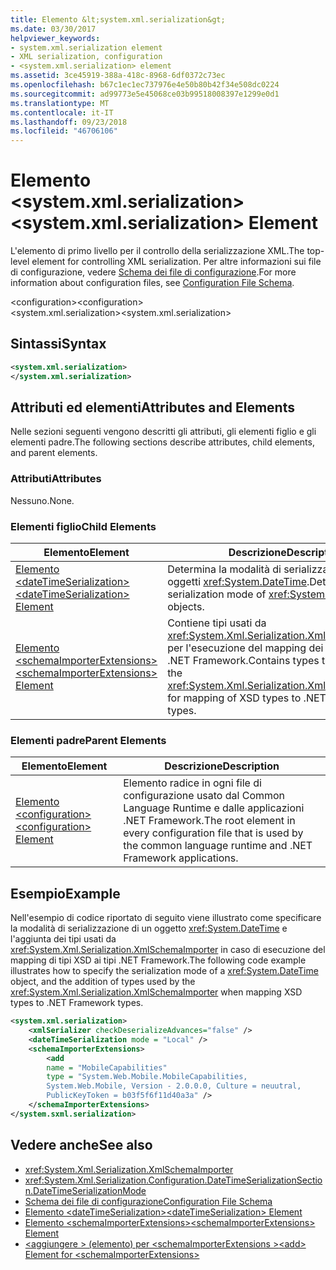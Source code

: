 ```yaml
---
title: Elemento &lt;system.xml.serialization&gt;
ms.date: 03/30/2017
helpviewer_keywords:
- system.xml.serialization element
- XML serialization, configuration
- <system.xml.serialization> element
ms.assetid: 3ce45919-388a-418c-8968-6df0372c73ec
ms.openlocfilehash: b67c1ec1ec737976e4e50b80b42f34e508dc0224
ms.sourcegitcommit: ad99773e5e45068ce03b99518008397e1299e0d1
ms.translationtype: MT
ms.contentlocale: it-IT
ms.lasthandoff: 09/23/2018
ms.locfileid: "46706106"
---
```

# <a name="ltsystemxmlserializationgt-element"></a><span data-ttu-id="2d784-102">Elemento &lt;system.xml.serialization&gt;</span><span class="sxs-lookup"><span data-stu-id="2d784-102">&lt;system.xml.serialization&gt; Element</span></span>
<span data-ttu-id="2d784-103">L'elemento di primo livello per il controllo della serializzazione XML.</span><span class="sxs-lookup"><span data-stu-id="2d784-103">The top-level element for controlling XML serialization.</span></span> <span data-ttu-id="2d784-104">Per altre informazioni sui file di configurazione, vedere [Schema dei file di configurazione](../../../docs/framework/configure-apps/file-schema/index.md).</span><span class="sxs-lookup"><span data-stu-id="2d784-104">For more information about configuration files, see [Configuration File Schema](../../../docs/framework/configure-apps/file-schema/index.md).</span></span>  
  
 <span data-ttu-id="2d784-105">\<configuration></span><span class="sxs-lookup"><span data-stu-id="2d784-105">\<configuration></span></span>  
<span data-ttu-id="2d784-106">\<system.xml.serialization></span><span class="sxs-lookup"><span data-stu-id="2d784-106">\<system.xml.serialization></span></span>  
  
## <a name="syntax"></a><span data-ttu-id="2d784-107">Sintassi</span><span class="sxs-lookup"><span data-stu-id="2d784-107">Syntax</span></span>  
  
```xml  
<system.xml.serialization>  
</system.xml.serialization>  
```  
  
## <a name="attributes-and-elements"></a><span data-ttu-id="2d784-108">Attributi ed elementi</span><span class="sxs-lookup"><span data-stu-id="2d784-108">Attributes and Elements</span></span>  
 <span data-ttu-id="2d784-109">Nelle sezioni seguenti vengono descritti gli attributi, gli elementi figlio e gli elementi padre.</span><span class="sxs-lookup"><span data-stu-id="2d784-109">The following sections describe attributes, child elements, and parent elements.</span></span>  
  
### <a name="attributes"></a><span data-ttu-id="2d784-110">Attributi</span><span class="sxs-lookup"><span data-stu-id="2d784-110">Attributes</span></span>  
 <span data-ttu-id="2d784-111">Nessuno.</span><span class="sxs-lookup"><span data-stu-id="2d784-111">None.</span></span>  
  
### <a name="child-elements"></a><span data-ttu-id="2d784-112">Elementi figlio</span><span class="sxs-lookup"><span data-stu-id="2d784-112">Child Elements</span></span>  
  
|<span data-ttu-id="2d784-113">Elemento</span><span class="sxs-lookup"><span data-stu-id="2d784-113">Element</span></span>|<span data-ttu-id="2d784-114">Descrizione</span><span class="sxs-lookup"><span data-stu-id="2d784-114">Description</span></span>|  
|-------------|-----------------|  
|[<span data-ttu-id="2d784-115">Elemento \<dateTimeSerialization></span><span class="sxs-lookup"><span data-stu-id="2d784-115">\<dateTimeSerialization> Element</span></span>](../../../docs/standard/serialization/datetimeserialization-element.md)|<span data-ttu-id="2d784-116">Determina la modalità di serializzazione degli oggetti <xref:System.DateTime>.</span><span class="sxs-lookup"><span data-stu-id="2d784-116">Determines the serialization mode of <xref:System.DateTime> objects.</span></span>|  
|[<span data-ttu-id="2d784-117">Elemento \<schemaImporterExtensions></span><span class="sxs-lookup"><span data-stu-id="2d784-117">\<schemaImporterExtensions> Element</span></span>](../../../docs/standard/serialization/schemaimporterextensions-element.md)|<span data-ttu-id="2d784-118">Contiene tipi usati da <xref:System.Xml.Serialization.XmlSchemaImporter> per l'esecuzione del mapping dei tipi XSD ai tipi .NET Framework.</span><span class="sxs-lookup"><span data-stu-id="2d784-118">Contains types that are used by the <xref:System.Xml.Serialization.XmlSchemaImporter> for mapping of XSD types to .NET Framework types.</span></span>|  
  
### <a name="parent-elements"></a><span data-ttu-id="2d784-119">Elementi padre</span><span class="sxs-lookup"><span data-stu-id="2d784-119">Parent Elements</span></span>  
  
|<span data-ttu-id="2d784-120">Elemento</span><span class="sxs-lookup"><span data-stu-id="2d784-120">Element</span></span>|<span data-ttu-id="2d784-121">Descrizione</span><span class="sxs-lookup"><span data-stu-id="2d784-121">Description</span></span>|  
|-------------|-----------------|  
|[<span data-ttu-id="2d784-122">Elemento \<configuration></span><span class="sxs-lookup"><span data-stu-id="2d784-122">\<configuration> Element</span></span>](../../../docs/framework/configure-apps/file-schema/configuration-element.md)|<span data-ttu-id="2d784-123">Elemento radice in ogni file di configurazione usato dal Common Language Runtime e dalle applicazioni .NET Framework.</span><span class="sxs-lookup"><span data-stu-id="2d784-123">The root element in every configuration file that is used by the common language runtime and .NET Framework applications.</span></span>|  
  
## <a name="example"></a><span data-ttu-id="2d784-124">Esempio</span><span class="sxs-lookup"><span data-stu-id="2d784-124">Example</span></span>  
 <span data-ttu-id="2d784-125">Nell'esempio di codice riportato di seguito viene illustrato come specificare la modalità di serializzazione di un oggetto <xref:System.DateTime> e l'aggiunta dei tipi usati da <xref:System.Xml.Serialization.XmlSchemaImporter> in caso di esecuzione del mapping di tipi XSD ai tipi .NET Framework.</span><span class="sxs-lookup"><span data-stu-id="2d784-125">The following code example illustrates how to specify the serialization mode of a <xref:System.DateTime> object, and the addition of types used by the <xref:System.Xml.Serialization.XmlSchemaImporter> when mapping XSD types to .NET Framework types.</span></span>  
  
```xml  
<system.xml.serialization>  
    <xmlSerializer checkDeserializeAdvances="false" />  
    <dateTimeSerialization mode = "Local" />  
    <schemaImporterExtensions>  
        <add   
        name = "MobileCapabilities"   
        type = "System.Web.Mobile.MobileCapabilities,   
        System.Web.Mobile, Version - 2.0.0.0, Culture = neuutral,   
        PublicKeyToken = b03f5f6f11d40a3a" />  
    </schemaImporterExtensions>  
</system.sxml.serialization>  
```  
  
## <a name="see-also"></a><span data-ttu-id="2d784-126">Vedere anche</span><span class="sxs-lookup"><span data-stu-id="2d784-126">See also</span></span>

- <xref:System.Xml.Serialization.XmlSchemaImporter>  
- <xref:System.Xml.Serialization.Configuration.DateTimeSerializationSection.DateTimeSerializationMode>  
- [<span data-ttu-id="2d784-127">Schema dei file di configurazione</span><span class="sxs-lookup"><span data-stu-id="2d784-127">Configuration File Schema</span></span>](../../../docs/framework/configure-apps/file-schema/index.md)  
- [<span data-ttu-id="2d784-128">Elemento \<dateTimeSerialization></span><span class="sxs-lookup"><span data-stu-id="2d784-128">\<dateTimeSerialization> Element</span></span>](../../../docs/standard/serialization/datetimeserialization-element.md)  
- [<span data-ttu-id="2d784-129">Elemento \<schemaImporterExtensions></span><span class="sxs-lookup"><span data-stu-id="2d784-129">\<schemaImporterExtensions> Element</span></span>](../../../docs/standard/serialization/schemaimporterextensions-element.md)  
- [<span data-ttu-id="2d784-130">\<aggiungere > (elemento) per \<schemaImporterExtensions ></span><span class="sxs-lookup"><span data-stu-id="2d784-130">\<add> Element for \<schemaImporterExtensions></span></span>](../../../docs/standard/serialization/add-element-for-schemaimporterextensions.md)
